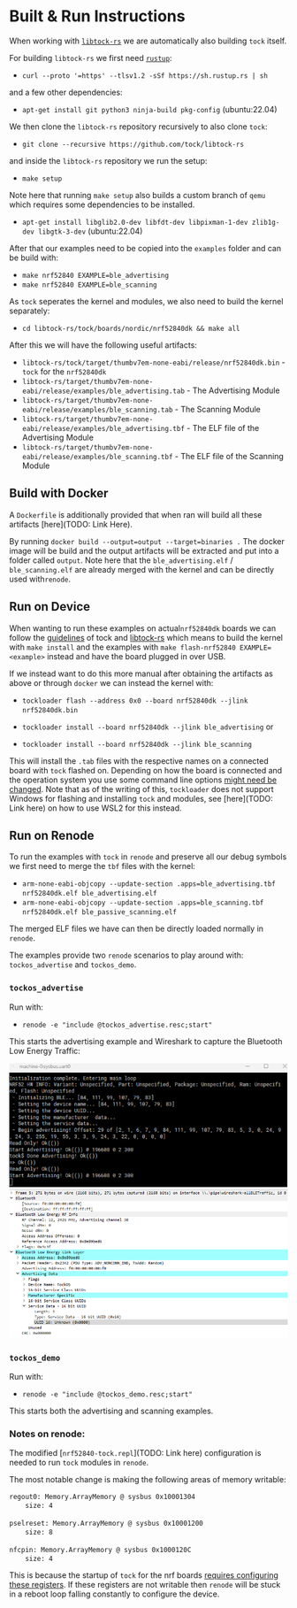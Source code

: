 # Built & Run Instructions

When working with [`libtock-rs`](https://github.com/tock/libtock-rs) we are automatically also building `tock` itself.

For building `libtock-rs` we first need [`rustup`](https://rustup.rs/):

- `curl --proto '=https' --tlsv1.2 -sSf https://sh.rustup.rs | sh`

and a few other dependencies:

- `apt-get install git python3 ninja-build pkg-config` (ubuntu:22.04)

We then clone the `libtock-rs` repository recursively to also clone `tock`:

- `git clone --recursive https://github.com/tock/libtock-rs`
    
and inside the `libtock-rs` repository we run the setup:

- `make setup`

Note here that running `make setup` also builds a custom branch of `qemu` which requires some dependencies to be installed.

- `apt-get install libglib2.0-dev libfdt-dev libpixman-1-dev zlib1g-dev libgtk-3-dev` (ubuntu:22.04)

After that our examples need to be copied into the `examples` folder and can be build with:

- `make nrf52840 EXAMPLE=ble_advertising`
- `make nrf52840 EXAMPLE=ble_scanning`
    
As `tock` seperates the kernel and modules, we also need to build the kernel separately:

- `cd libtock-rs/tock/boards/nordic/nrf52840dk && make all`
    

After this we will have the following useful artifacts:

- `libtock-rs/tock/target/thumbv7em-none-eabi/release/nrf52840dk.bin` - `tock` for the `nrf52840dk`
- `libtock-rs/target/thumbv7em-none-eabi/release/examples/ble_advertising.tab` - The Advertising Module
- `libtock-rs/target/thumbv7em-none-eabi/release/examples/ble_scanning.tab` - The Scanning Module
- `libtock-rs/target/thumbv7em-none-eabi/release/examples/ble_advertising.tbf` - The ELF file of the Advertising Module
- `libtock-rs/target/thumbv7em-none-eabi/release/examples/ble_scanning.tbf` - The ELF file of the Scanning Module


## Build with Docker

A `Dockerfile` is additionally provided that when ran will build all these artifacts [here](TODO: Link Here).

By running `docker build --output=output --target=binaries .` The docker image will be build and the output artifacts will be extracted and put into a folder called `output`.
Note here that the `ble_advertising.elf` / `ble_scanning.elf` are already merged with the kernel and can be directly used with`renode`.

## Run on Device

When wanting to run these examples on actual`nrf52840dk` boards we can follow the [guidelines](https://github.com/tock/tock/blob/master/doc/Getting_Started.md) of tock and [libtock-rs](https://github.com/tock/libtock-rs) which means to build the kernel with `make install` and the examples with `make flash-nrf52840 EXAMPLE=<example>` instead and have the board plugged in over USB.

If we instead want to do this more manual after obtaining the artifacts as above or through `docker` we can instead the kernel with:

- `tockloader flash --address 0x0 --board nrf52840dk --jlink nrf52840dk.bin`

- `tockloader install --board nrf52840dk --jlink ble_advertising`
or 

- `tockloader install --board nrf52840dk --jlink ble_scanning`

This will install the `.tab` files with the respective names on a connected board with `tock` flashed on.
Depending on how the board is connected and the operation system you use some command line options [might need be changed](https://github.com/tock/tockloader).
Note that as of the writing of this, `tockloader` does not support Windows for flashing and installing `tock` and modules, see [here](TODO: Link here) on how to use WSL2 for this instead.

## Run on Renode

To run the examples with `tock` in `renode` and preserve all our debug symbols we first need to merge the `tbf` files with the kernel:

- `arm-none-eabi-objcopy --update-section .apps=ble_advertising.tbf nrf52840dk.elf ble_advertising.elf`
- `arm-none-eabi-objcopy --update-section .apps=ble_scanning.tbf nrf52840dk.elf ble_passive_scanning.elf`

The merged ELF files we have can then be directly loaded normally in `renode`.

The examples provide two `renode` scenarios to play around with: `tockos_advertise` and `tockos_demo`.

### `tockos_advertise`

Run with:

- `renode -e "include @tockos_advertise.resc;start"`

This starts the advertising example and Wireshark to capture the Bluetooth Low Energy Traffic:

![](advertise.png)
![](packet.png)

### `tockos_demo`

Run with:

- `renode -e "include @tockos_demo.resc;start"`

This starts both the advertising and scanning examples.


### Notes on renode:

The modified [`nrf52840-tock.repl`](TODO: Link here) configuration is needed to run `tock` modules in `renode`.

The most notable change is making the following areas of memory writable:

```
regout0: Memory.ArrayMemory @ sysbus 0x10001304
    size: 4
    
pselreset: Memory.ArrayMemory @ sysbus 0x10001200
    size: 8
    
nfcpin: Memory.ArrayMemory @ sysbus 0x1000120C
    size: 4
```

This is because the startup of `tock` for the nrf boards [requires configuring these registers](https://github.com/tock/tock/blob/master/boards/nordic/nrf52_components/src/startup.rs#L41).
If these registers are not writable then `renode` will be stuck in a reboot loop falling constantly to configure the device.

